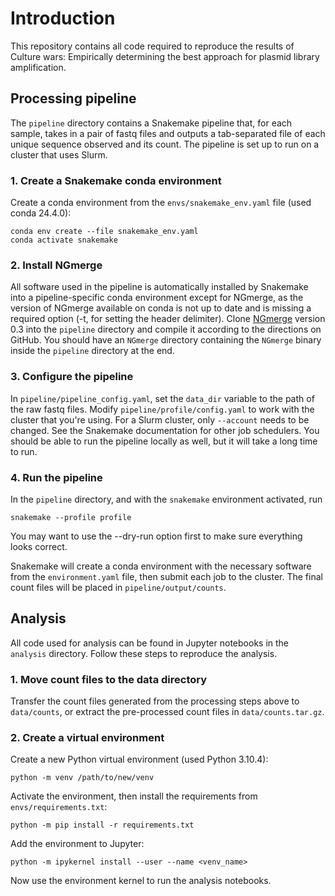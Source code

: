 # Introduction

This repository contains all code required to reproduce the results of Culture wars: Empirically determining the best approach for plasmid library amplification.

## Processing pipeline

The `pipeline` directory contains a Snakemake pipeline that, for each sample, takes in a pair of fastq files and outputs a tab-separated file of each unique sequence observed and its count. The pipeline is set up to run on a cluster that uses Slurm.

### 1. Create a Snakemake conda environment

Create a conda environment from the `envs/snakemake_env.yaml` file (used conda 24.4.0):
```
conda env create --file snakemake_env.yaml
conda activate snakemake
```

### 2. Install NGmerge

All software used in the pipeline is automatically installed by Snakemake into a pipeline-specific conda environment except for NGmerge, as the version of NGmerge available on conda is not up to date and is missing a required option (-t, for setting the header delimiter). Clone [NGmerge](https://github.com/jsh58/NGmerge) version 0.3 into the `pipeline` directory and compile it according to the directions on GitHub. You should have an `NGmerge` directory containing the `NGmerge` binary inside the `pipeline` directory at the end.

### 3. Configure the pipeline

In `pipeline/pipeline_config.yaml`, set the `data_dir` variable to the path of the raw fastq files. Modify `pipeline/profile/config.yaml` to work with the cluster that you're using. For a Slurm cluster, only `--account` needs to be changed. See the Snakemake documentation for other job schedulers. You should be able to run the pipeline locally as well, but it will take a long time to run.

### 4. Run the pipeline

In the `pipeline` directory, and with the `snakemake` environment activated, run
```
snakemake --profile profile
```

You may want to use the --dry-run option first to make sure everything looks correct.  

Snakemake will create a conda environment with the necessary software from the `environment.yaml` file, then submit each job to the cluster. The final count files will be placed in `pipeline/output/counts`.

## Analysis

All code used for analysis can be found in Jupyter notebooks in the `analysis` directory. Follow these steps to reproduce the analysis.

### 1. Move count files to the data directory

Transfer the count files generated from the processing steps above to `data/counts`, or extract the pre-processed count files in `data/counts.tar.gz`.

### 2. Create a virtual environment

Create a new Python virtual environment (used Python 3.10.4):
```
python -m venv /path/to/new/venv
```

Activate the environment, then install the requirements from `envs/requirements.txt`:

```
python -m pip install -r requirements.txt
```

Add the environment to Jupyter:
```
python -m ipykernel install --user --name <venv_name>
```

Now use the environment kernel to run the analysis notebooks.